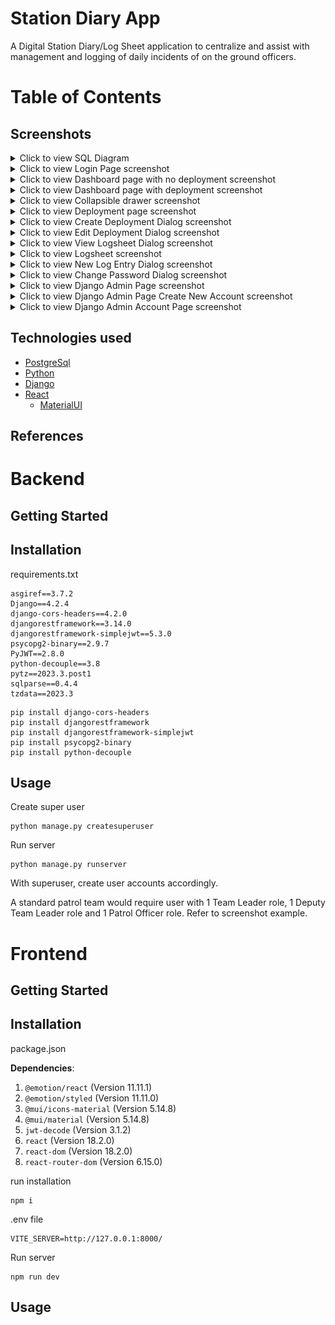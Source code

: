 # Station Diary App

A Digital Station Diary/Log Sheet application to centralize and assist with management and logging of daily incidents of on the ground officers.

# Table of Contents

## Screenshots
<details>
<summary>Click to view SQL Diagram</summary>

![SQL](./public/SQL.png)

</details>

<details>
<summary>Click to view Login Page screenshot</summary>
  
![Login](./public/screenshot1.JPG)

</details>

<details>
<summary>Click to view Dashboard page with no deployment screenshot</summary>

![Dashboard no deployment](./public/screenshot2.JPG)
</details> 

<details>
<summary>Click to view Dashboard page with deployment screenshot</summary>
  
![Dashboard with deployment](./public/screenshot8.JPG)
</details>  

<details>
<summary>Click to view Collapsible drawer screenshot</summary>
  
![Drawer](./public/screenshot3.JPG)
</details>

<details>
<summary>Click to view Deployment page screenshot</summary>
  
![Deployment](./public/screenshot4.JPG)
</details>  

<details>
<summary>Click to view Create Deployment Dialog screenshot</summary>
  
![Create Deployment](./public/screenshot5.JPG)
</details>

<details>
<summary>Click to view Edit Deployment Dialog screenshot</summary>
  
![Edit Deployment](./public/screenshot6.JPG)
</details>

<details>
<summary>Click to view View Logsheet Dialog screenshot</summary>
  
![Logsheet Dialog](./public/screenshot7.JPG)
</details>  

<details>
<summary>Click to view Logsheet screenshot</summary>
  
![Logsheet](./public/screenshot9.JPG)
</details>  

<details>
<summary>Click to view New Log Entry Dialog screenshot</summary>
  
![New Logsheet Entry](./public/screenshot11.JPG)
</details>  

<details>
<summary>Click to view Change Password Dialog screenshot</summary>
  
![Change Password](./public/screenshot10.JPG)
</details>  

<details>
<summary>Click to view Django Admin Page screenshot</summary>
  
![Django Admin Page](./public/screenshot12.JPG)
</details>  

<details>
<summary>Click to view Django Admin Page Create New Account screenshot</summary>
  
![Django Admin Page Create New Account](./public/screenshot13.JPG)
</details>  

<details>
<summary>Click to view Django Admin Account Page screenshot</summary>
  
![Django Admin Account Page](./public/screenshot14.JPG)
</details>  

## Technologies used
* [PostgreSql](https://www.postgresql.org/download/)
* [Python](https://www.python.org/)
* [Django](https://www.djangoproject.com/download/)
* [React](https://react.dev/)
  * [MaterialUI](https://mui.com/)
    
## References

# Backend
## Getting Started
## Installation

requirements.txt
```
asgiref==3.7.2
Django==4.2.4
django-cors-headers==4.2.0
djangorestframework==3.14.0
djangorestframework-simplejwt==5.3.0
psycopg2-binary==2.9.7
PyJWT==2.8.0
python-decouple==3.8
pytz==2023.3.post1
sqlparse==0.4.4
tzdata==2023.3
```
```
pip install django-cors-headers
pip install djangorestframework
pip install djangorestframework-simplejwt
pip install psycopg2-binary
pip install python-decouple
```

## Usage

Create super user
```
python manage.py createsuperuser
```
Run server
```
python manage.py runserver
```

With superuser, create user accounts accordingly.

A standard patrol team would require user with 1 Team Leader role, 1 Deputy Team Leader role and 1 Patrol Officer role. Refer to screenshot example.

# Frontend
## Getting Started
## Installation
package.json

**Dependencies**:

1. `@emotion/react` (Version 11.11.1)
2. `@emotion/styled` (Version 11.11.0)
3. `@mui/icons-material` (Version 5.14.8)
4. `@mui/material` (Version 5.14.8)
5. `jwt-decode` (Version 3.1.2)
6. `react` (Version 18.2.0)
7. `react-dom` (Version 18.2.0)
8. `react-router-dom` (Version 6.15.0)

run installation
```
npm i
```
.env file
```
VITE_SERVER=http://127.0.0.1:8000/
```
Run server
```
npm run dev
```

## Usage

